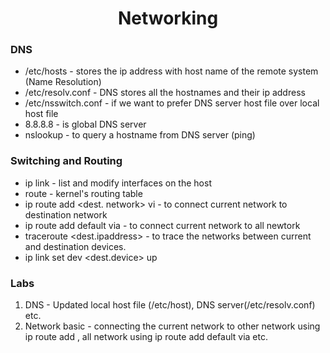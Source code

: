 <h1 align="center"> Networking </h1>

### DNS

* /etc/hosts - stores the ip address with host name of the remote system (Name Resolution)
* /etc/resolv.conf - DNS stores all the hostnames and their ip address
* /etc/nsswitch.conf - if we want to prefer DNS server host file over local host file
* 8.8.8.8 - is global DNS server
* nslookup - to query a hostname from DNS server (ping)

### Switching and Routing

* ip link - list and modify interfaces on the host
* route - kernel's routing table
* ip route add <dest. network> vi <current network> - to connect current network to destination network
* ip route add default via <current network> - to connect current network to all newtork
* traceroute <dest.ipaddress> - to trace the networks between current and destination devices.
* ip link set dev <dest.device> up

### Labs

1. DNS - Updated local host file (/etc/host), DNS server(/etc/resolv.conf) etc.
2. Network basic - connecting the current network to other network using ip route add , all network using ip route add default via etc. 